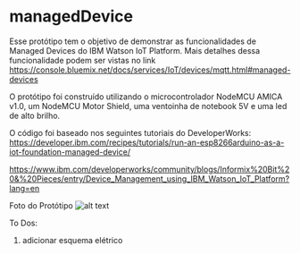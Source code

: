 # managedDevice

Esse protótipo tem o objetivo de demonstrar as funcionalidades de Managed Devices do IBM Watson IoT Platform.
Mais detalhes dessa funcionalidade podem ser vistas no link https://console.bluemix.net/docs/services/IoT/devices/mqtt.html#managed-devices

O protótipo foi construído utilizando o microcontrolador NodeMCU AMICA v1.0, um NodeMCU Motor Shield, uma ventoinha de notebook 5V e uma led de alto brilho.

O código foi baseado nos seguintes tutoriais do DeveloperWorks:
https://developer.ibm.com/recipes/tutorials/run-an-esp8266arduino-as-a-iot-foundation-managed-device/

https://www.ibm.com/developerworks/community/blogs/Informix%20Bit%20&%20Pieces/entry/Device_Management_using_IBM_Watson_IoT_Platform?lang=en

Foto do Protótipo
![alt text](https://github.com/cesariojr/managedDevice/blob/master/managedDevice.jpg)

To Dos:
1. adicionar esquema elétrico
